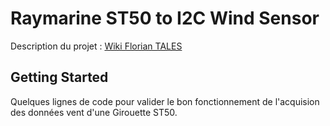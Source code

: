 # Raymarine ST50 to I2C Wind Sensor

Description du projet : [Wiki Florian TALES](http://doku.floriantales.fr/doku.php?id=electronique:micro_controleurs:attiny85:i2c_wind_sensor)

## Getting Started

Quelques lignes de code pour valider le bon fonctionnement de l'acquision des données vent d'une Girouette ST50.
